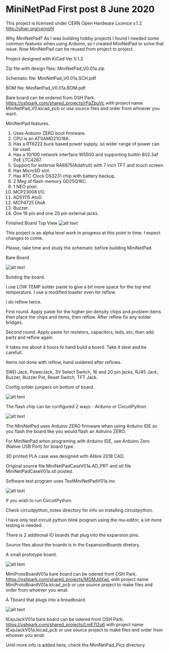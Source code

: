 # MiniNetPad  First post 8 June 2020

This project is licensed under CERN Open Hardware Licence v.1.2 http://ohwr.org/cernohl

Why MiniNetPad? As I was building hobby projects I found I needed some common features when using Arduino, so I created MiniNetPad to solve that issue. Now MiniNetPad can be reused from project to project.

Project designed with KiCad Ver 5.1.2

Zip file with design files: MiniNetPad_V0.01a.zip

Schematic file: MiniNetPad_V0.01a.SCH.pdf

BOM file: MiniNetPad_V0.01a.BOM.pdf

Bare board can be ordered from OSH Park. https://oshpark.com/shared_projects/rFaZbuVc with project name MiniNetPad_V0.kicad_pcb or use source files and order from whoever you want.

MiniNetPad features.
 1. Uses Arduino ZERO boot firmware.
 2. CPU is an ATSAMD21G18A.
 3. Has a RT6222 buck based power supply, so wider range of power can be used.
 4. Has a 10/100 network interface W5500 and supporting builtin 802.3af PoE LTC4267.
 5. Support for external RA8875(Adafruit) with 7 inch TFT and touch screen.
 6. Has MicroSD slot.
 7. Has RTC Clock DS3231 chip with battery backup.
 8. 2 Meg of flash memory GD25Q16C.
 9. 1 NEO pixel.
10. MCP23008 I/O.
11. ADS1115 AtoD.
12. MCP4725 DtoA.
13. Buzzer.
14. One 16 pin and one 20 pin external jacks.

Finished Board Top View
![alt text](https://github.com/Sd4Projects/MiniNetPad/blob/master/MiniNetPad.jpg?raw=true "finishedboard")

This project is an alpha level work in progress at this point in time. I expect changes to come.

Please, take time and study the schematic before building MiniNetPad.

Bare Board

![alt text](https://github.com/Sd4Projects/MiniNetPad/blob/master/MiniNetPad_Pics/01_board_of_top.jpg?raw=true "boardtop")

Building the board.

  I use LOW TEMP solder paste to give a bit more space for the top end temperature. I use a modified toaster oven for reflow.
  
  I do reflow twice.
  
  First round. Apply paste for the higher pin density chips and problem items then place the chips and items, then reflow.
      After reflow fix any solder bridges.
      
  Second round. Apply paste for resistors, capacitors, leds, etc, then add parts and reflow again.
    
  It takes me about 4 hours to hand build a board. Take it slow and be carefull.

Items not done with reflow, hand soldered after reflows.

  SWD Jack, PowerJack, 3V Select Switch, 16 and 20 pin jacks, RJ45 Jack, Buzzer, Buzzer Pot, Reset Switch, TFT Jack.

Config solder jumpers on bottom of board.

![alt text](https://github.com/Sd4Projects/MiniNetPad/blob/master/MiniNetPad_Pics/07_board_bottom_pads.jpg?raw=true "boardBottomjumpers")

The flash chip can be configured 2 ways - Arduino or CircuitPython

![alt text](https://github.com/Sd4Projects/MiniNetPad/blob/master/MiniNetPad_Pics/11_Flash_Config_Options.jpg?raw=true "flashConfig")

The MiniNetPad uses Arduino ZERO firmware when using Arduino IDE so you flash the board like you would flash an Adruino ZERO.

For MiniNetPad when programing with Arduino IDE, use Arduino Zero (Native USB Port) for board type.

3D printed PLA case was designed with Alibre 2018 CAD,

  Original source file MiniNetPadCaseV01a.AD_PRT and stl file MiniNetPadCaseV01a.stl posted.

Software test program uses TestMiniNetPadV01a.ino

![alt text](https://github.com/Sd4Projects/MiniNetPad/blob/master/MiniNetPad_Pics/15_arduino_testcode.jpg?raw=true "testcode")

If you wish to run CircuitPython.

  Check circuitpython_notes directory for info on installing circuitpython.
  
  I have only test circuit python blink program using the mu-editor, a lot more testing is needed.

There is 2 additional IO boards that plug into the expansion pins.

Source files about the boards is in the ExpansionBoards diretory.

  A small prototype board.

![alt text](https://github.com/Sd4Projects/MiniNetPad/blob/master/MiniNetPad_Pics/17_expansion_protoboard.jpg?raw=true "expansion_protoboard")

MiniProtoBoardV01a bare board can be odered from OSH Park. https://oshpark.com/shared_projects/MGMJdXwL with project name MiniProtoBoardV01a.kicad_pcb
  or use source project to make files and order from whoever you wnat.


  A Tboard that plugs into a breadboard.
  
![alt text](https://github.com/Sd4Projects/MiniNetPad/blob/master/MiniNetPad_Pics/18_expansion_tboard.jpg?raw=true "expansion_tboard")

tExpJackV01a bare board can be odered from OSH Park. https://oshpark.com/shared_projects/LmE7I2u6 with project name tExpJackV01a.kicad_pcb
  or use source project to make files and order from whoever you wnat.

Until more info is added here, check the MiniNetPad_Pics directory.
